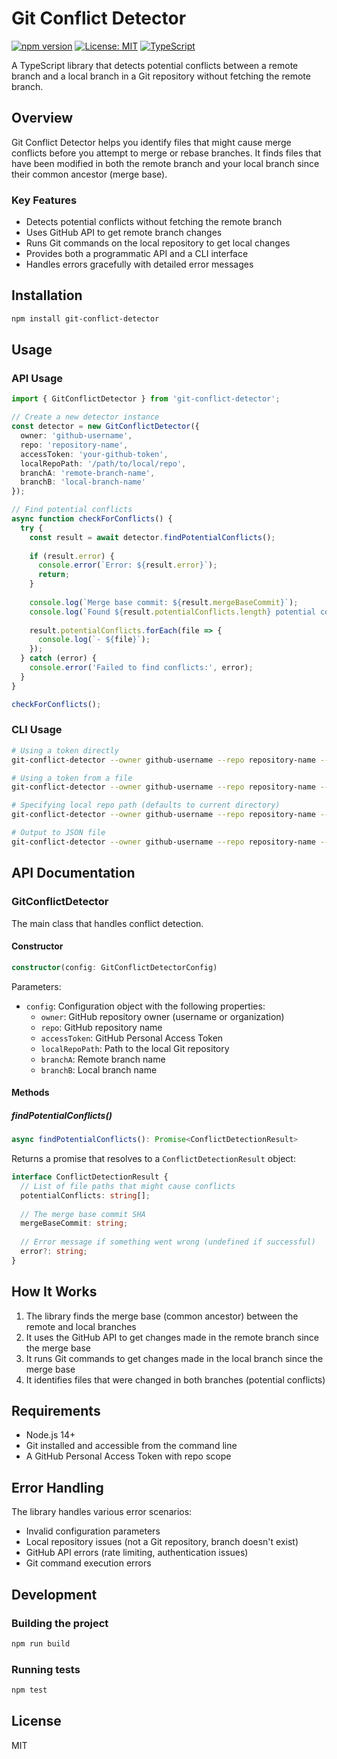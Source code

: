 # Git Conflict Detector

[![npm version](https://img.shields.io/npm/v/git-conflict-detector.svg)](https://www.npmjs.com/package/git-conflict-detector)
[![License: MIT](https://img.shields.io/badge/License-MIT-yellow.svg)](https://opensource.org/licenses/MIT)
[![TypeScript](https://img.shields.io/badge/%3C%2F%3E-TypeScript-%230074c1.svg)](https://www.typescriptlang.org/)

A TypeScript library that detects potential conflicts between a remote branch and a local branch in a Git repository without fetching the remote branch.

## Overview

Git Conflict Detector helps you identify files that might cause merge conflicts before you attempt to merge or rebase branches. It finds files that have been modified in both the remote branch and your local branch since their common ancestor (merge base).

### Key Features

- Detects potential conflicts without fetching the remote branch
- Uses GitHub API to get remote branch changes
- Runs Git commands on the local repository to get local changes
- Provides both a programmatic API and a CLI interface
- Handles errors gracefully with detailed error messages

## Installation

```bash
npm install git-conflict-detector
```

## Usage

### API Usage

```typescript
import { GitConflictDetector } from 'git-conflict-detector';

// Create a new detector instance
const detector = new GitConflictDetector({
  owner: 'github-username',
  repo: 'repository-name',
  accessToken: 'your-github-token',
  localRepoPath: '/path/to/local/repo',
  branchA: 'remote-branch-name',
  branchB: 'local-branch-name'
});

// Find potential conflicts
async function checkForConflicts() {
  try {
    const result = await detector.findPotentialConflicts();
    
    if (result.error) {
      console.error(`Error: ${result.error}`);
      return;
    }
    
    console.log(`Merge base commit: ${result.mergeBaseCommit}`);
    console.log(`Found ${result.potentialConflicts.length} potential conflicts:`);
    
    result.potentialConflicts.forEach(file => {
      console.log(`- ${file}`);
    });
  } catch (error) {
    console.error('Failed to find conflicts:', error);
  }
}

checkForConflicts();
```

### CLI Usage

```bash
# Using a token directly
git-conflict-detector --owner github-username --repo repository-name --token your-github-token --branch-a remote-branch --branch-b local-branch

# Using a token from a file
git-conflict-detector --owner github-username --repo repository-name --token-file path/to/token-file --branch-a remote-branch --branch-b local-branch

# Specifying local repo path (defaults to current directory)
git-conflict-detector --owner github-username --repo repository-name --token your-github-token --path /path/to/local/repo --branch-a remote-branch --branch-b local-branch

# Output to JSON file
git-conflict-detector --owner github-username --repo repository-name --token your-github-token --branch-a remote-branch --branch-b local-branch --output json --output-file results.json
```

## API Documentation

### GitConflictDetector

The main class that handles conflict detection.

#### Constructor

```typescript
constructor(config: GitConflictDetectorConfig)
```

Parameters:
- `config`: Configuration object with the following properties:
  - `owner`: GitHub repository owner (username or organization)
  - `repo`: GitHub repository name
  - `accessToken`: GitHub Personal Access Token
  - `localRepoPath`: Path to the local Git repository
  - `branchA`: Remote branch name
  - `branchB`: Local branch name

#### Methods

##### findPotentialConflicts()

```typescript
async findPotentialConflicts(): Promise<ConflictDetectionResult>
```

Returns a promise that resolves to a `ConflictDetectionResult` object:

```typescript
interface ConflictDetectionResult {
  // List of file paths that might cause conflicts
  potentialConflicts: string[];
  
  // The merge base commit SHA
  mergeBaseCommit: string;
  
  // Error message if something went wrong (undefined if successful)
  error?: string;
}
```

## How It Works

1. The library finds the merge base (common ancestor) between the remote and local branches
2. It uses the GitHub API to get changes made in the remote branch since the merge base
3. It runs Git commands to get changes made in the local branch since the merge base
4. It identifies files that were changed in both branches (potential conflicts)

## Requirements

- Node.js 14+
- Git installed and accessible from the command line
- A GitHub Personal Access Token with repo scope

## Error Handling

The library handles various error scenarios:

- Invalid configuration parameters
- Local repository issues (not a Git repository, branch doesn't exist)
- GitHub API errors (rate limiting, authentication issues)
- Git command execution errors

## Development

### Building the project

```bash
npm run build
```

### Running tests

```bash
npm test
```

## License

MIT